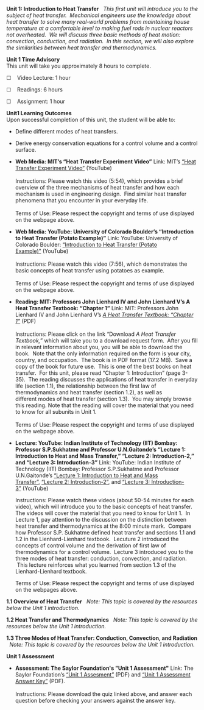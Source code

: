 **Unit 1: Introduction to Heat Transfer** <span id="1"></span> 
*This first unit will introduce you to the subject of heat transfer. 
Mechanical engineers use the knowledge about heat transfer to solve many
real-world problems from maintaining house temperature at a comfortable
level to making fuel rods in nuclear reactors not overheated.  We will
discuss three basic methods of heat motion: convection, conduction, and
radiation.  In this section, we will also explore the similarities
between heat transfer and thermodynamics.*

**Unit 1 Time Advisory**  
This unit will take you approximately 8 hours to complete.

☐    Video Lecture: 1 hour

☐    Readings: 6 hours

☐    Assignment: 1 hour

**Unit1 Learning Outcomes**  
Upon successful completion of this unit, the student will be able to:
-   Define different modes of heat transfers.
-   Derive energy conservation equations for a control volume and a
    control surface.

-   **Web Media: MIT’s “Heat Transfer Experiment Video”**
    Link: MIT’s [“Heat Transfer Experiment
    Video”](http://k12videos.mit.edu/content/heat-transfer) (YouTube)  
        
     Instructions: Please watch this video (5:54), which provides a
    brief overview of the three mechanisms of heat transfer and how each
    mechanism is used in engineering design.  Find similar heat transfer
    phenomena that you encounter in your everyday life.  
        
     Terms of Use: Please respect the copyright and terms of use
    displayed on the webpage above.

-   **Web Media: YouTube: University of Colorado Boulder’s “Introduction
    to Heat Transfer (Potato Example)”**
    Link: YouTube: University of Colorado Boulder: [“Introduction to
    Heat Transfer (Potato
    Example)”](http://www.youtube.com/watch?v=9WwSaIP5pbs) (YouTube)  
        
     Instructions: Please watch this video (7:56), which demonstrates
    the basic concepts of heat transfer using potatoes as example.  
        
     Terms of Use: Please respect the copyright and terms of use
    displayed on the webpage above.

-   **Reading: MIT: Professors John Lienhard IV and John Lienhard V’s A
    Heat Transfer Textbook: “Chapter 1”**
    Link: MIT: Professors John Lienhard IV and John Lienhard V’s *[A
    Heat Transfer Textbook: “Chapter
    1”](http://web.mit.edu/lienhard/www/ahtt.html)* (PDF)  
        
     Instructions: Please click on the link “Download *A Heat Transfer
    Textbook,*” which will take you to a download request form.  After
    you fill in relevant information about you, you will be able to
    download the book.  Note that the only information required on the
    form is your city, country, and occupation.  The book is in PDF
    format (17.2 MB).  Save a copy of the book for future use.  This is
    one of the best books on heat transfer.  For this unit, please read
    “Chapter 1: Introduction” (page 3-35).  The reading discusses the
    applications of heat transfer in everyday life (section 1.1), the
    relationship between the first law of thermodynamics and heat
    transfer (section 1.2), as well as different modes of heat transfer
    (section 1.3).  You may simply browse this reading. Note that the
    reading will cover the material that you need to know for
    all subunits in Unit 1.  
        
     Terms of Use: Please respect the copyright and terms of use
    displayed on the webpage above.

-   **Lecture: YouTube: Indian Institute of Technology (IIT) Bombay:
    Professor S.P.Sukhatme and Professor U.N.Gaitonde’s “Lecture 1:
    Introduction to Heat and Mass Transfer,” “Lecture 2:
    Introduction-2,” and “Lecture 3: Introduction-3”**
    Link: YouTube: Indian Institute of Technology (IIT) Bombay:
    Professor S.P.Sukhatme and Professor U.N.Gaitonde’s [“Lecture 1:
    Introduction to Heat and Mass
    Transfer](http://www.youtube.com/watch?v=qa-PQOjS3zA)[”](http://www.youtube.com/watch?v=qa-PQOjS3zA), [“Lecture
    2: Introduction-2”](http://www.youtube.com/watch?v=QcTr0-QrSMY), and
    [“Lecture 3:
    Introduction-3”](http://www.youtube.com/watch?v=ACjR7MIFaFw) (YouTube)  
      
     Instructions: Please watch these videos (about 50-54 minutes for
    each video), which will introduce you to the basic concepts of heat
    transfer.  The videos will cover the material that you need to know
    for Unit 1.  In Lecture 1, pay attention to the discussion on the
    distinction between heat transfer and thermodynamics at the 8:00
    minute mark.  Compare how Professor S.P. Sukhatme defined heat
    transfer and sections 1.1 and 1.2 in the Lienhard-Lienhard textbook.
     Lecuture 2 introduced the concepts of control volume and the
    derivation of first law of thermodynamics for a control volume.
     Lecture 3 introduced you to the three modes of heat transfer:
    conduction, convection, and radiation.  This lecture reinforces what
    you learned from section 1.3 of the Lienhard-Lienhard textbook.  
      
     Terms of Use: Please respect the copyright and terms of use
    displayed on the webpages above.

**1.1 Overview of Heat Transfer** <span id="1.1"></span> 
*Note: This topic is covered by the resources below the Unit 1
introduction.*

**1.2 Heat Transfer and Thermodynamics** <span id="1.2"></span> 
*Note: This topic is covered by the resources below the Unit 1
introduction.*

**1.3 Three Modes of Heat Transfer: Conduction, Convection, and
Radiation** <span id="1.3"></span> 
*Note: This topic is covered by the resources below the Unit 1
introduction.*

**Unit 1 Assessment** <span id="1.4"></span> 
-   **Assessment: The Saylor Foundation's "Unit 1 Assessment"**
    Link: The Saylor Foundation’s [“Unit 1
    Assesment”](https://resources.saylor.org/archived/wp-content/uploads/2012/08/ME204-Unit1Quiz-Updated-FINAL.pdf) (PDF)
    and [“Unit 1 Assessment Answer
    Key”](https://resources.saylor.org/archived/wp-content/uploads/2012/08/ME204-Unit1Quiz-AnswerKey-Updated-FINAL.pdf) (PDF).  
        
     Instructions: Please download the quiz linked above, and answer
    each question before checking your answers against the answer key.


